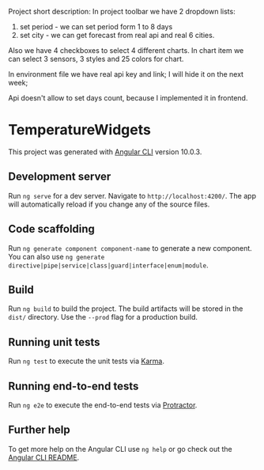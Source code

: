 Project short description:
In project toolbar we have 2 dropdown lists:
1) set period - we can set period form 1 to 8 days
2) set city - we can get forecast from  real api and real 6 cities.

Also we have 4 checkboxes to select 4 different charts.
In chart item we can select 3 sensors, 3 styles and 25 colors for chart.

In environment file we have real api key and link; I will hide it on the next week;

Api doesn't allow to set days count, because I implemented it in frontend.

# TemperatureWidgets

This project was generated with [Angular CLI](https://github.com/angular/angular-cli) version 10.0.3.

## Development server

Run `ng serve` for a dev server. Navigate to `http://localhost:4200/`. The app will automatically reload if you change any of the source files.

## Code scaffolding

Run `ng generate component component-name` to generate a new component. You can also use `ng generate directive|pipe|service|class|guard|interface|enum|module`.

## Build

Run `ng build` to build the project. The build artifacts will be stored in the `dist/` directory. Use the `--prod` flag for a production build.

## Running unit tests

Run `ng test` to execute the unit tests via [Karma](https://karma-runner.github.io).

## Running end-to-end tests

Run `ng e2e` to execute the end-to-end tests via [Protractor](http://www.protractortest.org/).

## Further help

To get more help on the Angular CLI use `ng help` or go check out the [Angular CLI README](https://github.com/angular/angular-cli/blob/master/README.md).
